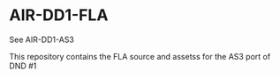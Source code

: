 AIR-DD1-FLA
===========

See AIR-DD1-AS3

This repository contains the FLA source and assetss for the AS3 port of DND #1
